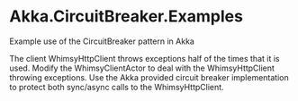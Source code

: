 # Akka.CircuitBreaker.Examples
Example use of the CircuitBreaker pattern in Akka

The client WhimsyHttpClient throws exceptions half of the times that it is used.
Modify the WhimsyClientActor to deal with the WhimsyHttpClient throwing exceptions.
Use the Akka provided circuit breaker implementation to protect both sync/async calls to the WhimsyHttpClient.
